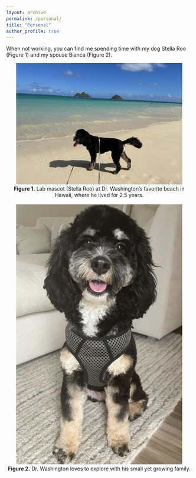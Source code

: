 ```yaml
---
layout: archive
permalink: /personal/
title: "Personal"
author_profile: true
---
```


When not working, you can find me spending time with my dog Stella Roo (Figure 1) and my spouse Bianca (Figure 2). 


<center>
<img src="../images/lanikai-beach.png" width="450" /><br>
<b>Figure 1.</b> Lab mascot (Stella Roo) at Dr. Washington’s favorite beach in Hawaii, where he lived for 2.5 years.
<br><br>
<img src="../images/stella.png" width="450" /><br>
<b>Figure 2.</b> Dr. Washington loves to explore with his small yet growing family.
</center>